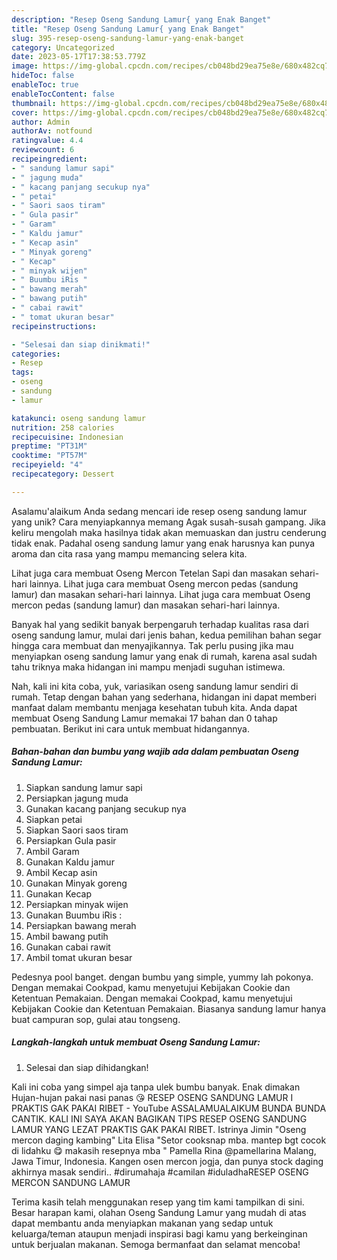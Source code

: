 ```yaml
---
description: "Resep Oseng Sandung Lamur{ yang Enak Banget"
title: "Resep Oseng Sandung Lamur{ yang Enak Banget"
slug: 395-resep-oseng-sandung-lamur-yang-enak-banget
category: Uncategorized
date: 2023-05-17T17:38:53.779Z
image: https://img-global.cpcdn.com/recipes/cb048bd29ea75e8e/680x482cq70/oseng-sandung-lamur-foto-resep-utama.jpg
hideToc: false
enableToc: true
enableTocContent: false
thumbnail: https://img-global.cpcdn.com/recipes/cb048bd29ea75e8e/680x482cq70/oseng-sandung-lamur-foto-resep-utama.jpg
cover: https://img-global.cpcdn.com/recipes/cb048bd29ea75e8e/680x482cq70/oseng-sandung-lamur-foto-resep-utama.jpg
author: Admin
authorAv: notfound
ratingvalue: 4.4
reviewcount: 6
recipeingredient:
- " sandung lamur sapi"
- " jagung muda"
- " kacang panjang secukup nya"
- " petai"
- " Saori saos tiram"
- " Gula pasir"
- " Garam"
- " Kaldu jamur"
- " Kecap asin"
- " Minyak goreng"
- " Kecap"
- " minyak wijen"
- " Buumbu iRis "
- " bawang merah"
- " bawang putih"
- " cabai rawit"
- " tomat ukuran besar"
recipeinstructions:

- "Selesai dan siap dinikmati!"
categories:
- Resep
tags:
- oseng
- sandung
- lamur

katakunci: oseng sandung lamur 
nutrition: 258 calories
recipecuisine: Indonesian
preptime: "PT31M"
cooktime: "PT57M"
recipeyield: "4"
recipecategory: Dessert

---
```



Asalamu'alaikum Anda sedang mencari ide resep oseng sandung lamur yang unik? Cara menyiapkannya memang Agak susah-susah gampang. Jika keliru mengolah maka hasilnya tidak akan memuaskan dan justru cenderung tidak enak. Padahal oseng sandung lamur yang enak harusnya kan punya aroma dan cita rasa yang mampu memancing selera kita.


Lihat juga cara membuat Oseng Mercon Tetelan Sapi dan masakan sehari-hari lainnya. Lihat juga cara membuat Oseng mercon pedas (sandung lamur) dan masakan sehari-hari lainnya. Lihat juga cara membuat Oseng mercon pedas (sandung lamur) dan masakan sehari-hari lainnya.

Banyak hal yang sedikit banyak berpengaruh terhadap kualitas rasa dari oseng sandung lamur, mulai dari jenis bahan, kedua pemilihan bahan segar hingga cara membuat dan menyajikannya. Tak perlu pusing jika mau menyiapkan oseng sandung lamur yang enak di rumah, karena asal sudah tahu triknya maka hidangan ini mampu menjadi suguhan istimewa.


Nah, kali ini kita coba, yuk, variasikan oseng sandung lamur sendiri di rumah. Tetap dengan bahan yang sederhana, hidangan ini dapat memberi manfaat dalam membantu menjaga kesehatan tubuh kita. Anda dapat membuat Oseng Sandung Lamur memakai 17 bahan dan 0 tahap pembuatan. Berikut ini cara untuk membuat hidangannya.

<!--inarticleads1-->

##### Bahan-bahan dan bumbu yang wajib ada dalam pembuatan Oseng Sandung Lamur:

1. Siapkan  sandung lamur sapi
1. Persiapkan  jagung muda
1. Gunakan  kacang panjang secukup nya
1. Siapkan  petai
1. Siapkan  Saori saos tiram
1. Persiapkan  Gula pasir
1. Ambil  Garam
1. Gunakan  Kaldu jamur
1. Ambil  Kecap asin
1. Gunakan  Minyak goreng
1. Gunakan  Kecap
1. Persiapkan  minyak wijen
1. Gunakan  Buumbu iRis :
1. Persiapkan  bawang merah
1. Ambil  bawang putih
1. Gunakan  cabai rawit
1. Ambil  tomat ukuran besar


Pedesnya pool banget. dengan bumbu yang simple, yummy lah pokonya. Dengan memakai Cookpad, kamu menyetujui Kebijakan Cookie dan Ketentuan Pemakaian. Dengan memakai Cookpad, kamu menyetujui Kebijakan Cookie dan Ketentuan Pemakaian. Biasanya sandung lamur hanya buat campuran sop, gulai atau tongseng. 

<!--inarticleads2-->

##### Langkah-langkah untuk membuat Oseng Sandung Lamur:


1. Selesai dan siap dihidangkan!

Kali ini coba yang simpel aja tanpa ulek bumbu banyak. Enak dimakan Hujan-hujan pakai nasi panas 😘 RESEP OSENG SANDUNG LAMUR I PRAKTIS GAK PAKAI RIBET - YouTube ASSALAMUALAIKUM BUNDA BUNDA CANTIK. KALI INI SAYA AKAN BAGIKAN TIPS RESEP OSENG SANDUNG LAMUR YANG LEZAT PRAKTIS GAK PAKAI RIBET. Istrinya Jimin &#34;Oseng mercon daging kambing&#34; Lita Elisa &#34;Setor cooksnap mba. mantep bgt cocok di lidahku 😋 makasih resepnya mba ️&#34; Pamella Rina @pamellarina Malang, Jawa Timur, Indonesia. Kangen osen mercon jogja, dan punya stock daging akhirnya masak sendiri.. #dirumahaja #camilan #iduladhaRESEP OSENG MERCON SANDUNG LAMUR 

Terima kasih telah menggunakan resep yang tim kami tampilkan di sini. Besar harapan kami, olahan Oseng Sandung Lamur yang mudah di atas dapat membantu anda menyiapkan makanan yang sedap untuk keluarga/teman ataupun menjadi inspirasi bagi kamu yang berkeinginan untuk berjualan makanan. Semoga bermanfaat dan selamat mencoba!

